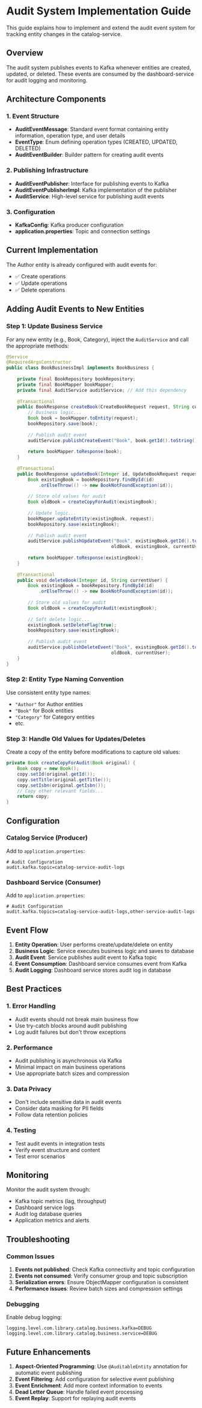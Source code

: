 # Audit System Implementation Guide

This guide explains how to implement and extend the audit event system for tracking entity changes in the catalog-service.

## Overview

The audit system publishes events to Kafka whenever entities are created, updated, or deleted. These events are consumed by the dashboard-service for audit logging and monitoring.

## Architecture Components

### 1. Event Structure
- **AuditEventMessage**: Standard event format containing entity information, operation type, and user details
- **EventType**: Enum defining operation types (CREATED, UPDATED, DELETED)
- **AuditEventBuilder**: Builder pattern for creating audit events

### 2. Publishing Infrastructure
- **AuditEventPublisher**: Interface for publishing events to Kafka
- **AuditEventPublisherImpl**: Kafka implementation of the publisher
- **AuditService**: High-level service for publishing audit events

### 3. Configuration
- **KafkaConfig**: Kafka producer configuration
- **application.properties**: Topic and connection settings

## Current Implementation

The Author entity is already configured with audit events for:
- ✅ Create operations
- ✅ Update operations  
- ✅ Delete operations

## Adding Audit Events to New Entities

### Step 1: Update Business Service

For any new entity (e.g., Book, Category), inject the `AuditService` and call the appropriate methods:

```java
@Service
@RequiredArgsConstructor
public class BookBusinessImpl implements BookBusiness {
    
    private final BookRepository bookRepository;
    private final BookMapper bookMapper;
    private final AuditService auditService; // Add this dependency
    
    @Transactional
    public BookResponse createBook(CreateBookRequest request, String currentUser) {
        // Business logic...
        Book book = bookMapper.toEntity(request);
        bookRepository.save(book);
        
        // Publish audit event
        auditService.publishCreateEvent("Book", book.getId().toString(), book, currentUser);
        
        return bookMapper.toResponse(book);
    }
    
    @Transactional
    public BookResponse updateBook(Integer id, UpdateBookRequest request, String currentUser) {
        Book existingBook = bookRepository.findById(id)
            .orElseThrow(() -> new BookNotFoundException(id));
            
        // Store old values for audit
        Book oldBook = createCopyForAudit(existingBook);
        
        // Update logic...
        bookMapper.updateEntity(existingBook, request);
        bookRepository.save(existingBook);
        
        // Publish audit event
        auditService.publishUpdateEvent("Book", existingBook.getId().toString(), 
                                       oldBook, existingBook, currentUser);
        
        return bookMapper.toResponse(existingBook);
    }
    
    @Transactional
    public void deleteBook(Integer id, String currentUser) {
        Book existingBook = bookRepository.findById(id)
            .orElseThrow(() -> new BookNotFoundException(id));
            
        // Store old values for audit
        Book oldBook = createCopyForAudit(existingBook);
        
        // Soft delete logic...
        existingBook.setDeleteFlag(true);
        bookRepository.save(existingBook);
        
        // Publish audit event
        auditService.publishDeleteEvent("Book", existingBook.getId().toString(), 
                                       oldBook, currentUser);
    }
}
```

### Step 2: Entity Type Naming Convention

Use consistent entity type names:
- `"Author"` for Author entities
- `"Book"` for Book entities  
- `"Category"` for Category entities
- etc.

### Step 3: Handle Old Values for Updates/Deletes

Create a copy of the entity before modifications to capture old values:

```java
private Book createCopyForAudit(Book original) {
    Book copy = new Book();
    copy.setId(original.getId());
    copy.setTitle(original.getTitle());
    copy.setIsbn(original.getIsbn());
    // Copy other relevant fields...
    return copy;
}
```

## Configuration

### Catalog Service (Producer)

Add to `application.properties`:
```properties
# Audit Configuration
audit.kafka.topic=catalog-service-audit-logs
```

### Dashboard Service (Consumer)

Add to `application.properties`:
```properties
# Audit Configuration  
audit.kafka.topics=catalog-service-audit-logs,other-service-audit-logs
```

## Event Flow

1. **Entity Operation**: User performs create/update/delete on entity
2. **Business Logic**: Service executes business logic and saves to database
3. **Audit Event**: Service publishes audit event to Kafka topic
4. **Event Consumption**: Dashboard service consumes event from Kafka
5. **Audit Logging**: Dashboard service stores audit log in database

## Best Practices

### 1. Error Handling
- Audit events should not break main business flow
- Use try-catch blocks around audit publishing
- Log audit failures but don't throw exceptions

### 2. Performance
- Audit publishing is asynchronous via Kafka
- Minimal impact on main business operations
- Use appropriate batch sizes and compression

### 3. Data Privacy
- Don't include sensitive data in audit events
- Consider data masking for PII fields
- Follow data retention policies

### 4. Testing
- Test audit events in integration tests
- Verify event structure and content
- Test error scenarios

## Monitoring

Monitor the audit system through:
- Kafka topic metrics (lag, throughput)
- Dashboard service logs
- Audit log database queries
- Application metrics and alerts

## Troubleshooting

### Common Issues

1. **Events not published**: Check Kafka connectivity and topic configuration
2. **Events not consumed**: Verify consumer group and topic subscription
3. **Serialization errors**: Ensure ObjectMapper configuration is consistent
4. **Performance issues**: Review batch sizes and compression settings

### Debugging

Enable debug logging:
```properties
logging.level.com.library.catalog.business.kafka=DEBUG
logging.level.com.library.catalog.business.service=DEBUG
```

## Future Enhancements

1. **Aspect-Oriented Programming**: Use `@AuditableEntity` annotation for automatic event publishing
2. **Event Filtering**: Add configuration for selective event publishing
3. **Event Enrichment**: Add more context information to events
4. **Dead Letter Queue**: Handle failed event processing
5. **Event Replay**: Support for replaying audit events